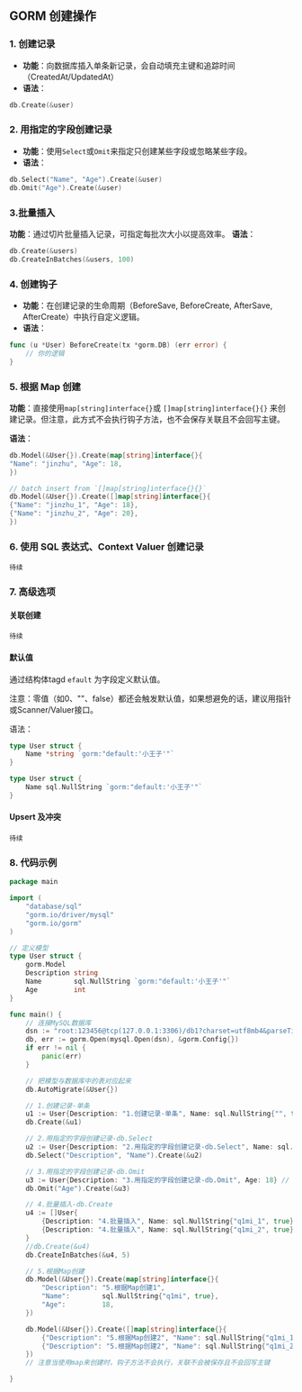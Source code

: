 ## GORM 创建操作
### 1. 创建记录
- **功能**：向数据库插入单条新记录，会自动填充主键和追踪时间（CreatedAt/UpdatedAt）
- **语法**：

```go
db.Create(&user)
```

### 2. 用指定的字段创建记录
- **功能**：使用`Select`或`Omit`来指定只创建某些字段或忽略某些字段。
- **语法**：
```go
db.Select("Name", "Age").Create(&user)
db.Omit("Age").Create(&user)
```

### 3.批量插入
**功能**：通过切片批量插入记录，可指定每批次大小以提高效率。
**语法**：

```go
db.Create(&users)
db.CreateInBatches(&users, 100)
```

### 4. 创建钩子
- **功能**：在创建记录的生命周期（BeforeSave, BeforeCreate, AfterSave, AfterCreate）中执行自定义逻辑。
- **语法**：
```go
func (u *User) BeforeCreate(tx *gorm.DB) (err error) { 
	// 你的逻辑 
}
```

### 5. 根据 Map 创建
**功能**：直接使用`map[string]interface{}`或 `[]map[string]interface{}{}` 来创建记录。但注意，此方式不会执行钩子方法，也不会保存关联且不会回写主键。

**语法**：
```go
db.Model(&User{}).Create(map[string]interface{}{
"Name": "jinzhu", "Age": 18,
})

// batch insert from `[]map[string]interface{}{}`
db.Model(&User{}).Create([]map[string]interface{}{
{"Name": "jinzhu_1", "Age": 18},
{"Name": "jinzhu_2", "Age": 20},
})
```

### 6. 使用 SQL 表达式、Context Valuer 创建记录
`待续`

### 7. 高级选项
#### 关联创建
`待续`

#### 默认值

通过结构体tagd `efault` 为字段定义默认值。

注意：零值（如0、""、false）都还会触发默认值，如果想避免的话，建议用指针或Scanner/Valuer接口。

语法：
```go
type User struct { 
	Name *string `gorm:"default:'小王子'"`
}

type User struct {
    Name sql.NullString `gorm:"default:'小王子'"`
}
```


#### Upsert 及冲突

`待续`


### 8. 代码示例
```go
package main

import (
	"database/sql"
	"gorm.io/driver/mysql"
	"gorm.io/gorm"
)

// 定义模型
type User struct {
	gorm.Model
	Description string
	Name        sql.NullString `gorm:"default:'小王子'"`
	Age         int
}

func main() {
	// 连接MySQL数据库
	dsn := "root:123456@tcp(127.0.0.1:3306)/db1?charset=utf8mb4&parseTime=True&loc=Local"
	db, err := gorm.Open(mysql.Open(dsn), &gorm.Config{})
	if err != nil {
		panic(err)
	}

	// 把模型与数据库中的表对应起来
	db.AutoMigrate(&User{})

	// 1.创建记录-单条
	u1 := User{Description: "1.创建记录-单条", Name: sql.NullString{"", true}, Age: 18} // 在代码层面创建一个User对象
	db.Create(&u1)                                                                // 在数据库中创建了一行数据

	// 2.用指定的字段创建记录-db.Select
	u2 := User{Description: "2.用指定的字段创建记录-db.Select", Name: sql.NullString{"q1mi", true}, Age: 18}
	db.Select("Description", "Name").Create(&u2)

	// 3.用指定的字段创建记录-db.Omit
	u3 := User{Description: "3.用指定的字段创建记录-db.Omit", Age: 18} // 没有指定Name, 会被设置成默认值'小王子'
	db.Omit("Age").Create(&u3)

	// 4.批量插入-db.Create
	u4 := []User{
		{Description: "4.批量插入", Name: sql.NullString{"q1mi_1", true}, Age: 18},
		{Description: "4.批量插入", Name: sql.NullString{"q1mi_2", true}, Age: 19},
	}
	//db.Create(&u4)
	db.CreateInBatches(&u4, 5)

	// 5.根据Map创建
	db.Model(&User{}).Create(map[string]interface{}{
		"Description": "5.根据Map创建1",
		"Name":        sql.NullString{"q1mi", true},
		"Age":         18,
	})

	db.Model(&User{}).Create([]map[string]interface{}{
		{"Description": "5.根据Map创建2", "Name": sql.NullString{"q1mi_1", true}, "Age": 18},
		{"Description": "5.根据Map创建2", "Name": sql.NullString{"q1mi_2", true}, "Age": 20},
	})
	// 注意当使用map来创建时，钩子方法不会执行，关联不会被保存且不会回写主键

}

```


